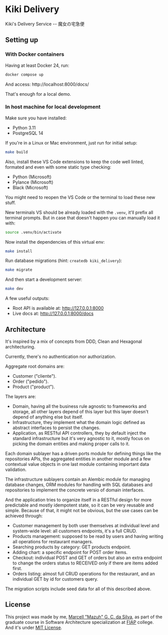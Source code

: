 # Kiki Delivery

Kiki's Delivery Service -- 魔女の宅急便

## Setting up

### With Docker containers

Having at least Docker 24, run:

```sh
docker compose up
```

And access:
http://localhost:8000/docs/

That's enough for a local demo.

### In host machine for local development

Make sure you have installed:

- Python 3.11
- PostgreSQL 14

If you're in a Linux or Mac environment, just run for initial setup:

```sh
make build
```

Also, install these VS Code extensions to keep the code well linted, formated
and even with some static type checking:

- Python (Microsoft)
- Pylance (Microsoft)
- Black (Microsoft)

You might need to reopen the VS Code or the terminal to load these new stuff.

New terminals VS should be already loaded with the `.venv`, it'll
prefix all terminal prompts. But in case that doesn't
happen you can manually load it with:

```sh
source .venv/bin/activate
```

Now install the dependencies of this virtual env:

```sh
make install
```

Run database migrations (hint: `createdb kiki_delivery`):

```sh
make migrate
```

And then start a development server:

```sh
make dev
```

A few useful outputs:

- Root API is available at: http://127.0.0.1:8000
- Live docs at: http://127.0.0.1:8000/docs

## Architecture

It's inspired by a mix of concepts from DDD, Clean and Hexagonal architecturing.

Currently, there's no authentication nor authorization.

Aggregate root domains are:
- Customer ("cliente").
- Order ("pedido").
- Product ("product").

The layers are:
- Domain, having all the business rule agnostic to frameworks and storage,
  all other layers depend of this layer but this layer doesn't depend of anything
  else but itself.
- Infrastructure, they implement what the domain logic defined as abstract
  interfaces to persist the changes.
- Application, as RESTful API controllers, they by default inject the standard
  infrastructure but it's very agnostic to it, mostly focus on picking the domain
  entities and making proper calls to it.

Each domain sublayer has a driven ports module for defining things like
the repositories APIs, the aggregated entities in another module and a few
contextual value objects in one last module containing important data
validation.

The infrastructure sublayers contain an Alembic module for managing database
changes, ORM modules for handling with SQL databases and repositories to
implement the concrete versio of domain interfaces.

And the application tries to organize itself in a RESTful design for
more predictable and mostly idempotent state, so it can be very reusable
and simple. Because of that, it might not be obvious, but the use cases can
be achieved through:

- Customer management by both user themselves at individual level and
  system-wide level: all customers endpoints, it's a full CRUD.
- Products management: supposed to be read by users and having writing
  all operations for restaurant managers.
- Searching products by category: GET products endpoint.
- Adding chart: a specific endpoint for POST order items.
- Checkout: individual POST and GET of orders but also an extra endpoint
  to change the orders status to RECEIVED only if there are items added first.
- Orders listing: almost full CRUD operations for the restaurant, and an
  individual GET by id for customers query.

The migration scripts include seed data for all of this described above.

## License

This project was made by me, [Marcell "Mazuh" G. C. da Silva](https://github.com/mazuh),
as part of the graduate course in Software Architecture specialization
at [FIAP](https://www.fiap.com.br/) college.
And it's under [MIT License](./LICENSE).
